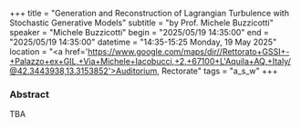 +++
title = "Generation and Reconstruction of Lagrangian Turbulence with Stochastic Generative Models"
subtitle = "by Prof. Michele Buzzicotti"
speaker = "Michele Buzzicotti"
begin = "2025/05/19  14:35:00"
end = "2025/05/19  14:35:00"
datetime = "14:35-15:25 Monday, 19 May 2025"
location = "<a href='https://www.google.com/maps/dir//Rettorato+GSSI+-+Palazzo+ex+GIL,+Via+Michele+Iacobucci,+2,+67100+L'Aquila+AQ,+Italy/@42.3443938,13.3153852'>Auditorium, Rectorate</a>"
tags = "a_s_w"
+++

### Abstract
TBA
